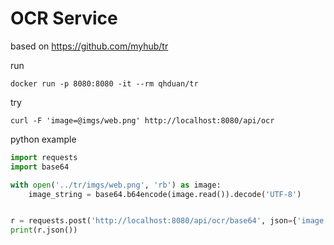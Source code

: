 # OCR Service

based on https://github.com/myhub/tr

run

`docker run -p 8080:8080 -it --rm qhduan/tr`

try

`curl -F 'image=@imgs/web.png' http://localhost:8080/api/ocr`

python example

```python
import requests
import base64

with open('../tr/imgs/web.png', 'rb') as image:
    image_string = base64.b64encode(image.read()).decode('UTF-8')


r = requests.post('http://localhost:8080/api/ocr/base64', json={'image': image_string, 'ext': '.png'})
print(r.json())

```

